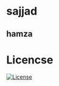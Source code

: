 
  # sajjad
  ## hamza
  # Licencse
  [![License](https://img.shields.io/badge/License-Boost_1.0-lightblue.svg)](https://www.boost.org/LICENSE_1_0.txt)
  